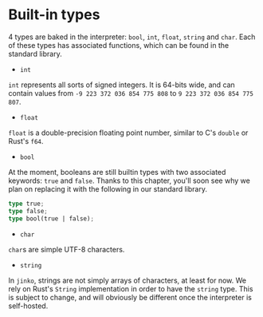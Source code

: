 # Built-in types

4 types are baked in the interpreter: `bool`, `int`, `float`, `string` and
`char`. Each of these types has associated functions, which can be found in the
standard library.

- `int`

`int` represents all sorts of signed integers. It is 64-bits wide, and can
contain values from `-9 223 372 036 854 775 808` to `9 223 372 036 854 775 807`.

- `float`

`float` is a double-precision floating point number, similar to C's `double` or
Rust's `f64`.

- `bool`

At the moment, booleans are still builtin types with two associated keywords:
`true` and `false`. Thanks to this chapter, you'll soon see why we plan on
replacing it with the following in our standard library.

```rust
type true;
type false;
type bool(true | false);
```

- `char`

`char`s are simple UTF-8 characters.

- `string`

In `jinko`, strings are not simply arrays of characters, at least for now. We
rely on Rust's `String` implementation in order to have the `string` type. This
is subject to change, and will obviously be different once the interpreter is
self-hosted.
